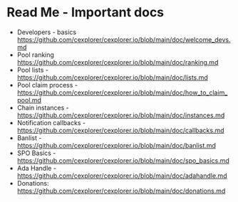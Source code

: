 # Read Me - Important docs

- Developers - basics https://github.com/cexplorer/cexplorer.io/blob/main/doc/welcome_devs.md
- Pool ranking https://github.com/cexplorer/cexplorer.io/blob/main/doc/ranking.md
- Pool lists - https://github.com/cexplorer/cexplorer.io/blob/main/doc/lists.md
- Pool claim process - https://github.com/cexplorer/cexplorer.io/blob/main/doc/how_to_claim_pool.md
- Chain instances - https://github.com/cexplorer/cexplorer.io/blob/main/doc/instances.md
- Notification callbacks - https://github.com/cexplorer/cexplorer.io/blob/main/doc/callbacks.md
- Banlist - https://github.com/cexplorer/cexplorer.io/blob/main/doc/banlist.md
- SPO Basics - https://github.com/cexplorer/cexplorer.io/blob/main/doc/spo_basics.md
- Ada Handle - https://github.com/cexplorer/cexplorer.io/blob/main/doc/adahandle.md
- Donations: https://github.com/cexplorer/cexplorer.io/blob/main/doc/donations.md
